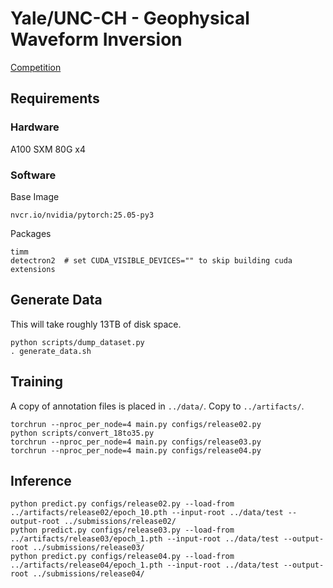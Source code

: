 # Yale/UNC-CH - Geophysical Waveform Inversion

[Competition](https://www.kaggle.com/competitions/waveform-inversion)

## Requirements

### Hardware

A100 SXM 80G x4

### Software

Base Image
```
nvcr.io/nvidia/pytorch:25.05-py3
```

Packages
```
timm
detectron2  # set CUDA_VISIBLE_DEVICES="" to skip building cuda extensions
```

## Generate Data

This will take roughly 13TB of disk space.
```
python scripts/dump_dataset.py
. generate_data.sh
```


## Training

A copy of annotation files is placed in `../data/`. Copy to `../artifacts/`.

```
torchrun --nproc_per_node=4 main.py configs/release02.py
python scripts/convert_18to35.py
torchrun --nproc_per_node=4 main.py configs/release03.py
torchrun --nproc_per_node=4 main.py configs/release04.py
```


## Inference

```
python predict.py configs/release02.py --load-from ../artifacts/release02/epoch_10.pth --input-root ../data/test --output-root ../submissions/release02/
python predict.py configs/release03.py --load-from ../artifacts/release03/epoch_1.pth --input-root ../data/test --output-root ../submissions/release03/
python predict.py configs/release04.py --load-from ../artifacts/release04/epoch_1.pth --input-root ../data/test --output-root ../submissions/release04/
```
